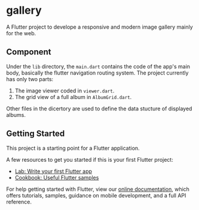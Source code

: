 # gallery

A Flutter project to develope a responsive and modern image gallery mainly for the web.

## Component

Under the `lib` directory, the `main.dart` contains the code of the app's main body, basically the flutter navigation routing system. The project currently has only two parts:
1. The image viewer coded in `viewer.dart`.
2. The grid view of a full album in `AlbumGrid.dart`.  

Other files in the dicertory are used to define the data stucture of displayed albums.

## Getting Started

This project is a starting point for a Flutter application.

A few resources to get you started if this is your first Flutter project:

- [Lab: Write your first Flutter app](https://flutter.dev/docs/get-started/codelab)
- [Cookbook: Useful Flutter samples](https://flutter.dev/docs/cookbook)

For help getting started with Flutter, view our
[online documentation](https://flutter.dev/docs), which offers tutorials,
samples, guidance on mobile development, and a full API reference.
